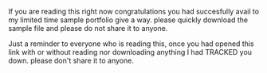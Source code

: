If you are reading this right now congratulations you had succesfully avail to my limited time sample portfolio give a way.
please quickly download the sample file and please do not share it to anyone.

Just a reminder to everyone who is reading this, once you had opened this link with or without reading nor downloading anything I had TRACKED you down.
please don't share it to anyone.
